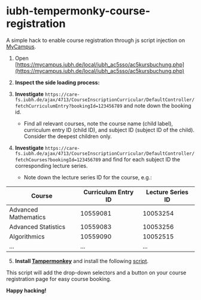# iubh-tempermonky-course-registration
A simple hack to enable course registration through js script injection on [MyCampus](https://mycampus.iubh.de/).

1. Open [https://mycampus.iubh.de/local/iubh_ac5sso/ac5kursbuchung.php](https://mycampus.iubh.de/local/iubh_ac5sso/ac5kursbuchung.php)

2. **Inspect the side loading process:**

3. **Investigate** `https://care-fs.iubh.de/ajax/4713/CourseInscriptionCurricular/DefaultController/fetchCurriculumEntry?bookingId=123456789` and note down the booking id.

   - Find all relevant courses, note the course name (child label), curriculum entry ID (child ID), and subject ID (subject ID of the child). Consider the deepest children only.

4. **Investigate** `https://care-fs.iubh.de/ajax/4713/CourseInscriptionCurricular/DefaultController/fetchCourses?bookingId=123456789` and find for each subject ID the corresponding lecture series.

   - Note down the lecture series ID for the course, e.g.:

| Course | Curriculum Entry ID | Lecture Series ID |
| ------ | ------------------- | ----------------- |
| Advanced Mathematics | 10559081 | 10053254 |
| Advanced Statistics | 10559083 | 10053256 |
| Algorithmics | 10559090 | 10052515 |
| ... | ... | ... |

5. **Install [Tampermonkey](https://www.tampermonkey.net)** and install the following [script](script.js).

This script will add the drop-down selectors and a  button on your course registration page for easy course booking.

**Happy hacking!**
